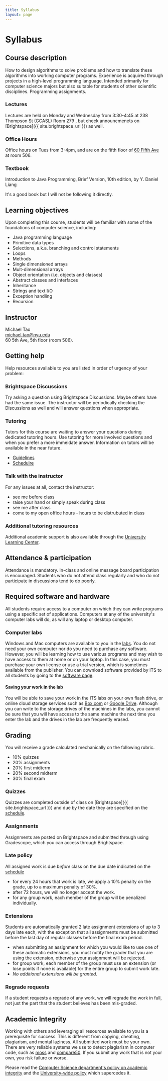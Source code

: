```yaml
---
title: Syllabus
layout: page
---
```


# Syllabus

## Course description

How to design algorithms to solve problems and how to translate these algorithms into working computer programs. Experience is acquired through projects in a high-level programming language. Intended primarily for computer science majors but also suitable for students of other scientific disciplines. Programming assignments.


### Lectures

Lectures are held on Monday and Wednesday from 3:30-4:45 at
238 Thompson St (GCASL) Room 279
, but check announcmenets on [Brightspace]({{ site.brightspace_url }}) as well.


### Office Hours
Office hours on Tues from 3-4pm, and are on the fifth floor of [60 Fifth Ave](https://goo.gl/maps/4qP6JmPEsjGqUHvt8) at room 506.

### Textbook

Introduction to Java Programming, Brief Version, 10th edition, by Y. Daniel Liang

It's a good book but I will not be following it directly.

## Learning objectives

Upon completing this course, students will be familiar with some of the foundations of computer science, including:

- Java programming language
- Primitive data types
- Selections, a.k.a. branching and control statements
- Loops
- Methods
- Single dimensioned arrays
- Mult-dimensional arrays
- Object orientation (i.e. objects and classes)
- Abstract classes and interfaces
- Inheritance
- Strings and text I/O
- Exception handling
- Recursion

## Instructor

Michael Tao<br />michael.tao@nyu.edu<br />60 5th Ave, 5th floor (room 506).

## Getting help

Help resources available to you are listed in order of urgency of your problem:

### Brightspace Discussions
Try asking a question using Brightspace Discussions. Maybe others have had the same issue.
The instructor will be periodically checking the Discussions as well and will answer questions when appropriate.

### Tutoring

Tutors for this course are waiting to answer your questions during dedicated tutoring hours. Use tutoring for more involved questions and when you prefer a more immeidate answer.
Information on tutors will be available in the near future.

- [Guidelines](./content/assets/cs101_tutoring_guidelines.pdf)
- [Schedulre](./content/assets/S2024TutoringSchedule_student.pdf)

### Talk with the instructor

For any issues at all, contact the instructor:

- see me before class
- raise your hand or simply speak during class
- see me after class
- come to my open office hours - hours to be distrubuted in class

### Additional tutoring resources

Additional academic support is also available through the [University Learning Center](http://www.nyu.edu/ulc).

## Attendance & participation

Attendance is mandatory. In-class and online message board participation is encouraged. Students who do not attend class regularly and who do not participate in discussions tend to do poorly.

## Required software and hardware

All students require access to a computer on which they can write programs using a specific set of applications. Computers at any of the university's computer labs will do, as will any laptop or desktop computer.

### Computer labs

Windows and Mac computers are available to you in the [labs](
https://www.nyu.edu/life/information-technology/teaching-and-learning-services/studios-and-computing-labs/student-technology-centers-computer-labs.html
).
You do not need your own computer nor do you need to purchase any software.
However, you will be learning how to use various programs and may wish to have
access to them at home or on your laptop. In this case, you must purchase your
own license or use a trial version, which is sometimes available from the
publisher. You can download software provided by ITS to all students by going
to the
[software page](
https://www.nyu.edu/life/information-technology/computing-support/software/software.html
).

#### Saving your work in the lab

You will be able to save your work in the ITS labs on your own flash drive, or
online cloud storage services such as [Box.com](https://nyu.box.com) or [Google
Drive](https://drive.google.com). Although you can write to the storage drives
of the machines in the labs, you cannot be sure that you will have access to
the same machine the next time you enter the lab and the drives in the lab are
frequently erased.

## Grading

You will receive a grade calculated mechanically on the following rubric.

- 10% quizzes
- 20% assignments
- 20% first midterm
- 20% second midterm
- 30% final exam

### Quizzes

Quizzes are completed outside of class on [Brightspace]({{ site.brightspace_url }}) and due by the date they are specified on the [schedule](./schedule).

### Assignments

Assignments are posted on Brightspace and submitted through using Gradescope, which you can access through Brightspace.

### Late policy

All assigned work is due _before_ class on the due date indicated on the [schedule](./schedule)

- for every 24 hours that work is late, we apply a 10% penalty on the grade, up
  to a maximum penalty of 30%.
- after 72 hours, we will no longer accept the work.
- for any group work, each member of the group will be penalized individually.

### Extensions

Students are automatically granted 2 late assignment extensions of up to 3 days
late each, with the exception that all assignments must be submitted before the
last day of regular classes before the final exam period.

- when submitting an assignment for which you would like to use one of these
  automatic extensions, you must notify the grader that you are using the
  extension, otherwise your assignment will be rejected.
- for group work, each member of the group must use an extension (or lose
  points if none is available) for the entire group to submit work late.
- _No additional extensions will be granted._

### Regrade requests

If a student requests a regrade of any work, we will regrade the work in full,
not just the part that the student believes has been mis-graded.


## Academic Integrity

Working with others and leveraging all resources available to you is a
prerequisite for success. This is different from copying, cheating, plagiarism,
and mental laziness. All submitted work must be your own. There are very
reliable systems we use to detect plagiarism in computer code, such as
[moss](http://theory.stanford.edu/~aiken/moss/) and
[compare50](https://github.com/cs50/compare50). If you submit any work that is
not your own, you risk failure or worse.

Please read the [Computer Science department's policy on academic
integrity](http://cs.nyu.edu/home/undergrad/policy.html) and the
[University-wide
policy](https://www.nyu.edu/about/policies-guidelines-compliance/policies-and-guidelines/academic-integrity-for-students-at-nyu.html)
which supercedes it.
